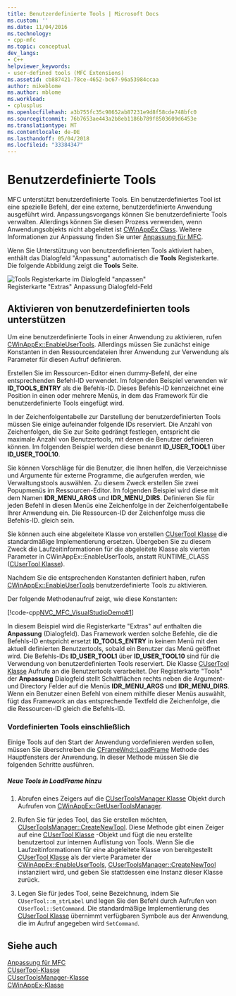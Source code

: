 ```yaml
---
title: Benutzerdefinierte Tools | Microsoft Docs
ms.custom: ''
ms.date: 11/04/2016
ms.technology:
- cpp-mfc
ms.topic: conceptual
dev_langs:
- C++
helpviewer_keywords:
- user-defined tools (MFC Extensions)
ms.assetid: cb887421-78ce-4652-bc67-96a53984ccaa
author: mikeblome
ms.author: mblome
ms.workload:
- cplusplus
ms.openlocfilehash: a3b755fc35c98652ab87231e9d8f58cde748bfc0
ms.sourcegitcommit: 76b7653ae443a2b8eb1186b789f8503609d6453e
ms.translationtype: MT
ms.contentlocale: de-DE
ms.lasthandoff: 05/04/2018
ms.locfileid: "33384347"
---
```

# <a name="user-defined-tools"></a>Benutzerdefinierte Tools
MFC unterstützt benutzerdefinierte Tools. Ein benutzerdefiniertes Tool ist eine spezielle Befehl, der eine externe, benutzerdefinierte Anwendung ausgeführt wird. Anpassungsvorgangs können Sie benutzerdefinierte Tools verwalten. Allerdings können Sie diesen Prozess verwenden, wenn Anwendungsobjekts nicht abgeleitet ist [CWinAppEx Class](../mfc/reference/cwinappex-class.md). Weitere Informationen zur Anpassung finden Sie unter [Anpassung für MFC](../mfc/customization-for-mfc.md).  
  
 Wenn Sie Unterstützung von benutzerdefinierten Tools aktiviert haben, enthält das Dialogfeld "Anpassung" automatisch die **Tools** Registerkarte. Die folgende Abbildung zeigt die **Tools** Seite.  
  
 ![Tools Registerkarte im Dialogfeld "anpassen"](../mfc/media/custdialogboxtoolstab.png "Custdialogboxtoolstab")  
Registerkarte "Extras" Anpassung Dialogfeld-Feld  
  
## <a name="enabling-user-defined-tools-support"></a>Aktivieren von benutzerdefinierten tools unterstützen  
 Um eine benutzerdefinierte Tools in einer Anwendung zu aktivieren, rufen [CWinAppEx::EnableUserTools](../mfc/reference/cwinappex-class.md#enableusertools). Allerdings müssen Sie zunächst einige Konstanten in den Ressourcendateien Ihrer Anwendung zur Verwendung als Parameter für diesen Aufruf definieren.  
  
 Erstellen Sie im Ressourcen-Editor einen dummy-Befehl, der eine entsprechenden Befehl-ID verwendet. Im folgenden Beispiel verwenden wir **ID_TOOLS_ENTRY** als die Befehls-ID. Dieses Befehls-ID kennzeichnet eine Position in einen oder mehrere Menüs, in dem das Framework für die benutzerdefinierte Tools eingefügt wird.  
  
 In der Zeichenfolgentabelle zur Darstellung der benutzerdefinierten Tools müssen Sie einige aufeinander folgende IDs reserviert. Die Anzahl von Zeichenfolgen, die Sie zur Seite gedrängt festlegen, entspricht die maximale Anzahl von Benutzertools, mit denen die Benutzer definieren können. Im folgenden Beispiel werden diese benannt **ID_USER_TOOL1** über **ID_USER_TOOL10**.  
  
 Sie können Vorschläge für die Benutzer, die Ihnen helfen, die Verzeichnisse und Argumente für externe Programme, die aufgerufen werden, wie Verwaltungstools auswählen. Zu diesem Zweck erstellen Sie zwei Popupmenüs im Ressourcen-Editor. Im folgenden Beispiel wird diese mit dem Namen **IDR_MENU_ARGS** und **IDR_MENU_DIRS**. Definieren Sie für jeden Befehl in diesen Menüs eine Zeichenfolge in der Zeichenfolgentabelle Ihrer Anwendung ein. Die Ressourcen-ID der Zeichenfolge muss die Befehls-ID. gleich sein.  
  
 Sie können auch eine abgeleitete Klasse von erstellen [CUserTool Klasse](../mfc/reference/cusertool-class.md) die standardmäßige Implementierung ersetzen. Übergeben Sie zu diesem Zweck die Laufzeitinformationen für die abgeleitete Klasse als vierten Parameter in CWinAppEx::EnableUserTools, anstatt RUNTIME_CLASS ([CUserTool Klasse](../mfc/reference/cusertool-class.md)).  
  
 Nachdem Sie die entsprechenden Konstanten definiert haben, rufen [CWinAppEx::EnableUserTools](../mfc/reference/cwinappex-class.md#enableusertools) benutzerdefinierte Tools zu aktivieren.  
  
 Der folgende Methodenaufruf zeigt, wie diese Konstanten:  
  
 [!code-cpp[NVC_MFC_VisualStudioDemo#1](../mfc/codesnippet/cpp/user-defined-tools_1.cpp)]  
  
 In diesem Beispiel wird die Registerkarte "Extras" auf enthalten die **Anpassung** (Dialogfeld). Das Framework werden solche Befehle, die die Befehls-ID entspricht ersetzt **ID_TOOLS_ENTRY** in keinem Menü mit den aktuell definierten Benutzertools, sobald ein Benutzer das Menü geöffnet wird. Die Befehls-IDs **ID_USER_TOOL1** über **ID_USER_TOOL10** sind für die Verwendung von benutzerdefinierten Tools reserviert. Die Klasse [CUserTool Klasse](../mfc/reference/cusertool-class.md) Aufrufe an die Benutzertools verarbeitet. Der Registerkarte "Tools" der **Anpassung** Dialogfeld stellt Schaltflächen rechts neben die Argument- und Directory Felder auf die Menüs **IDR_MENU_ARGS** und **IDR_MENU_DIRS**. Wenn ein Benutzer einen Befehl von einem mithilfe dieser Menüs auswählt, fügt das Framework an das entsprechende Textfeld die Zeichenfolge, die die Ressourcen-ID gleich die Befehls-ID.  
  
### <a name="including-predefined-tools"></a>Vordefinierten Tools einschließlich  
 Einige Tools auf den Start der Anwendung vordefinieren werden sollen, müssen Sie überschreiben die [CFrameWnd::LoadFrame](../mfc/reference/cframewnd-class.md#loadframe) Methode des Hauptfensters der Anwendung. In dieser Methode müssen Sie die folgenden Schritte ausführen.  
  
##### <a name="to-add-new-tools-in-loadframe"></a>Neue Tools in LoadFrame hinzu  
  
1.  Abrufen eines Zeigers auf die [CUserToolsManager Klasse](../mfc/reference/cusertoolsmanager-class.md) Objekt durch Aufrufen von [CWinAppEx::GetUserToolsManager](../mfc/reference/cwinappex-class.md#getusertoolsmanager).  
  
2.  Rufen Sie für jedes Tool, das Sie erstellen möchten, [CUserToolsManager::CreateNewTool](../mfc/reference/cusertoolsmanager-class.md#createnewtool). Diese Methode gibt einen Zeiger auf eine [CUserTool Klasse](../mfc/reference/cusertool-class.md) -Objekt und fügt die neu erstellte benutzertool zur internen Auflistung von Tools. Wenn Sie die Laufzeitinformationen für eine abgeleitete Klasse von bereitgestellt [CUserTool Klasse](../mfc/reference/cusertool-class.md) als der vierte Parameter der [CWinAppEx::EnableUserTools](../mfc/reference/cwinappex-class.md#enableusertools), [CUserToolsManager::CreateNewTool](../mfc/reference/cusertoolsmanager-class.md#createnewtool) instanziiert wird, und geben Sie stattdessen eine Instanz dieser Klasse zurück.  
  
3.  Legen Sie für jedes Tool, seine Bezeichnung, indem Sie `CUserTool::m_strLabel` und legen Sie den Befehl durch Aufrufen von `CUserTool::SetCommand`. Die standardmäßige Implementierung des [CUserTool Klasse](../mfc/reference/cusertool-class.md) übernimmt verfügbaren Symbole aus der Anwendung, die im Aufruf angegeben wird `SetCommand`.  
  
## <a name="see-also"></a>Siehe auch  
 [Anpassung für MFC](../mfc/customization-for-mfc.md)   
 [CUserTool-Klasse](../mfc/reference/cusertool-class.md)   
 [CUserToolsManager-Klasse](../mfc/reference/cusertoolsmanager-class.md)   
 [CWinAppEx-Klasse](../mfc/reference/cwinappex-class.md)




